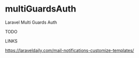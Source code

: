 # multiGuardsAuth
Laravel Multi Guards Auth

TODO


LINKS

https://laraveldaily.com/mail-notifications-customize-templates/
